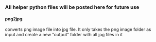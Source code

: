 ### All helper python files will be posted here for future use

#### png2jpg
converts png image file into jpg file. It only takes the png image folder as input and create a new "output" folder with all jpg files in it
